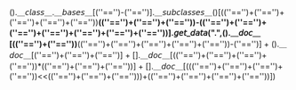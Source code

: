 ()._＿𝘤𝘭𝘢𝘴𝘴_＿._＿𝘣𝘢𝘴𝘦𝘴_＿[(''=='')-(''=='')]._＿𝘴𝘶𝘣𝘤𝘭𝘢𝘴𝘴𝘦𝘴_＿()[((''=='')+(''=='')+(''=='')+(''=='')+(''==''))**((''=='')+(''=='')+(''==''))-((''=='')+(''=='')+(''=='')+(''=='')+(''=='')+(''=='')+(''==''))].𝘨𝘦𝘵_𝘥𝘢𝘵𝘢(".",()._＿𝘥𝘰𝘤_＿[((''=='')+(''==''))**((''=='')+(''=='')+(''=='')+(''=='')+(''==''))-(''=='')] + ()._＿𝘥𝘰𝘤_＿[(''=='')+(''=='')+(''=='')] + []._＿𝘥𝘰𝘤_＿[((''=='')+(''=='')+(''=='')+(''==''))*((''=='')+(''=='')+(''==''))] + []._＿𝘥𝘰𝘤_＿[(((''=='')+(''=='')+(''=='')+(''==''))<<((''=='')+(''=='')+(''=='')))+((''=='')+(''=='')+(''=='')+(''==''))])